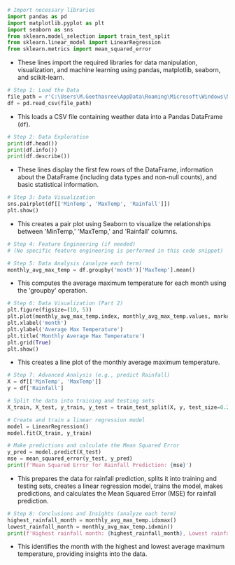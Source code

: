 
```python
# Import necessary libraries
import pandas as pd
import matplotlib.pyplot as plt
import seaborn as sns
from sklearn.model_selection import train_test_split
from sklearn.linear_model import LinearRegression
from sklearn.metrics import mean_squared_error
```

- These lines import the required libraries for data manipulation, visualization, and machine learning using pandas, matplotlib, seaborn, and scikit-learn.

```python
# Step 1: Load the Data
file_path = r'C:\Users\M.Geethasree\AppData\Roaming\Microsoft\Windows\Network Shortcuts\data_weather.csv'
df = pd.read_csv(file_path)
```

- This loads a CSV file containing weather data into a Pandas DataFrame (`df`).

```python
# Step 2: Data Exploration
print(df.head())
print(df.info())
print(df.describe())
```

- These lines display the first few rows of the DataFrame, information about the DataFrame (including data types and non-null counts), and basic statistical information.

```python
# Step 3: Data Visualization
sns.pairplot(df[['MinTemp', 'MaxTemp', 'Rainfall']])
plt.show()
```

- This creates a pair plot using Seaborn to visualize the relationships between 'MinTemp,' 'MaxTemp,' and 'Rainfall' columns.

```python
# Step 4: Feature Engineering (if needed)
# (No specific feature engineering is performed in this code snippet)

# Step 5: Data Analysis (analyze each term)
monthly_avg_max_temp = df.groupby('month')['MaxTemp'].mean()
```

- This computes the average maximum temperature for each month using the 'groupby' operation.

```python
# Step 6: Data Visualization (Part 2)
plt.figure(figsize=(10, 5))
plt.plot(monthly_avg_max_temp.index, monthly_avg_max_temp.values, marker='o')
plt.xlabel('month')
plt.ylabel('Average Max Temperature')
plt.title('Monthly Average Max Temperature')
plt.grid(True)
plt.show()
```

- This creates a line plot of the monthly average maximum temperature.

```python
# Step 7: Advanced Analysis (e.g., predict Rainfall)
X = df[['MinTemp', 'MaxTemp']]
y = df['Rainfall']

# Split the data into training and testing sets
X_train, X_test, y_train, y_test = train_test_split(X, y, test_size=0.2, random_state=42)

# Create and train a linear regression model
model = LinearRegression()
model.fit(X_train, y_train)

# Make predictions and calculate the Mean Squared Error
y_pred = model.predict(X_test)
mse = mean_squared_error(y_test, y_pred)
print(f'Mean Squared Error for Rainfall Prediction: {mse}')
```

- This prepares the data for rainfall prediction, splits it into training and testing sets, creates a linear regression model, trains the model, makes predictions, and calculates the Mean Squared Error (MSE) for rainfall prediction.

```python
# Step 8: Conclusions and Insights (analyze each term)
highest_rainfall_month = monthly_avg_max_temp.idxmax()
lowest_rainfall_month = monthly_avg_max_temp.idxmin()
print(f'Highest rainfall month: {highest_rainfall_month}, Lowest rainfall month: {lowest_rainfall_month}')
```

- This identifies the month with the highest and lowest average maximum temperature, providing insights into the data.
